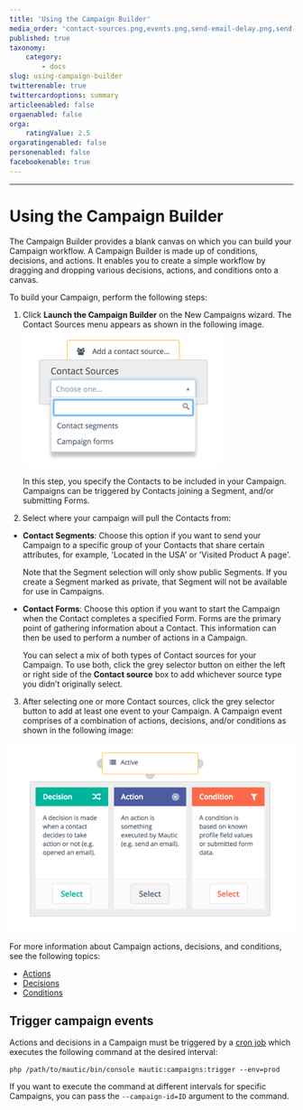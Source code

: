 ```yaml
---
title: 'Using the Campaign Builder'
media_order: 'contact-sources.png,events.png,send-email-delay.png,send-email-delay-nonaction.png,campaign-decisions.gif'
published: true
taxonomy:
    category:
        - docs
slug: using-campaign-builder
twitterenable: true
twittercardoptions: summary
articleenabled: false
orgaenabled: false
orga:
    ratingValue: 2.5
orgaratingenabled: false
personenabled: false
facebookenable: true
---
```


---------------------
# Using the Campaign Builder
The Campaign Builder provides a blank canvas on which you can build your Campaign workflow. A Campaign Builder is made up of conditions, decisions, and actions. It  enables you to create a simple workflow by dragging and dropping various decisions, actions, and conditions onto a canvas.


To build your Campaign, perform the following steps:

1. Click **Launch the Campaign Builder** on the New Campaigns wizard. The Contact Sources menu appears as shown in the following image.
![Screenshot of Contact Sources](contact-sources.png)

   In this step, you specify the Contacts to be included in your Campaign. Campaigns can be triggered by Contacts joining a Segment, and/or submitting Forms.

2. Select where your campaign will pull the Contacts from: 

 - **Contact Segments**: Choose this option if you want to send your Campaign to a specific group of your Contacts that share certain attributes, for example, 'Located in the USA' or 'Visited Product A page'.
 
    Note that the Segment selection will only show public Segments. If you create a Segment marked as private, that Segment will not be available for use in Campaigns.

 - **Contact Forms**: Choose this option if you want to start the Campaign when the Contact completes a specified Form. Forms are the primary point of gathering information about a Contact. This information can then be used to perform a number of actions in a Campaign. 
 
   You can select a mix of both types of Contact sources for your Campaign. To use both, click the grey selector button on either the left or right side of the **Contact source** box to add whichever source type you didn’t originally select.

3. After selecting one or more Contact sources, click the grey selector button to add at least one event to your Campaign. A Campaign event comprises of a combination of actions, decisions, and/or conditions as shown in the following image:


![Screenshot showing available Campaign events](events.png)

For more information about Campaign actions, decisions, and conditions, see the following topics:

 - [Actions][actions]
 - [Decisions][decisions]
 - [Conditions][conditions]

## Trigger campaign events

Actions and decisions in a Campaign must be triggered by a [cron job][cron-jobs] which executes the following command at the desired interval:

```
php /path/to/mautic/bin/console mautic:campaigns:trigger --env=prod
```

If you want to execute the command at different intervals for specific Campaigns, you can pass the `--campaign-id=ID` argument to the command.

[actions]: </campaigns/using-campaign-builder/actions>
[decisions]: </campaigns/using-campaign-builder/decisions>
[conditions]: </campaigns/using-campaign-builder/conditions>
[cron-jobs]: </setup/cron-jobs>
